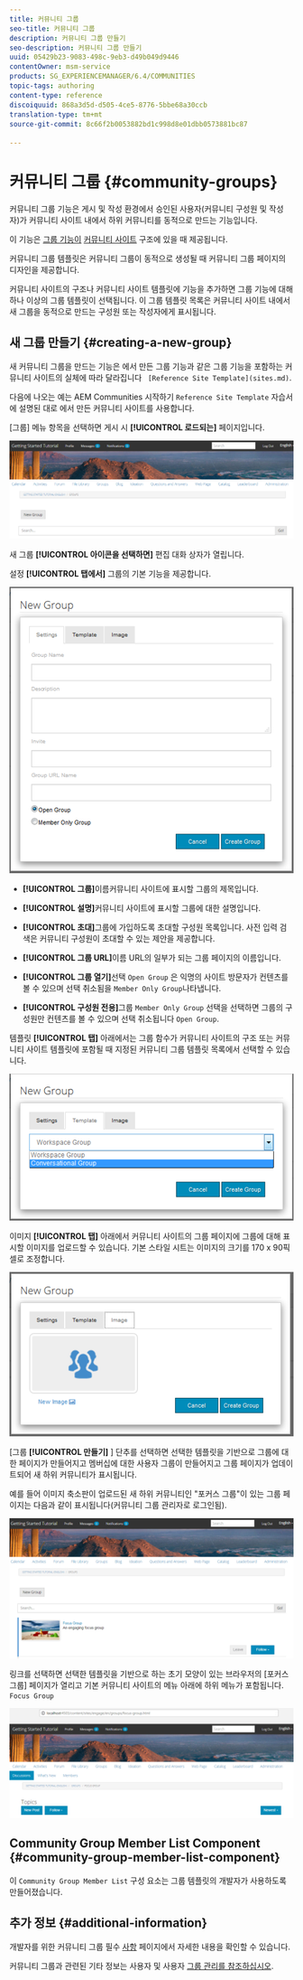 ```yaml
---
title: 커뮤니티 그룹
seo-title: 커뮤니티 그룹
description: 커뮤니티 그룹 만들기
seo-description: 커뮤니티 그룹 만들기
uuid: 05429b23-9083-498c-9eb3-d49b049d9446
contentOwner: msm-service
products: SG_EXPERIENCEMANAGER/6.4/COMMUNITIES
topic-tags: authoring
content-type: reference
discoiquuid: 868a3d5d-d505-4ce5-8776-5bbe68a30ccb
translation-type: tm+mt
source-git-commit: 8c66f2b0053882bd1c998d8e01dbb0573881bc87

---
```



# 커뮤니티 그룹 {#community-groups}

커뮤니티 그룹 기능은 게시 및 작성 환경에서 승인된 사용자(커뮤니티 구성원 및 작성자)가 커뮤니티 사이트 내에서 하위 커뮤니티를 동적으로 만드는 기능입니다.

이 기능은 [그룹 기능이](functions.md#groups-function) [커뮤니티 사이트](sites-console.md) 구조에 있을 때 제공됩니다.

커뮤니티 그룹 템플릿은 [](tools-groups.md) 커뮤니티 그룹이 동적으로 생성될 때 커뮤니티 그룹 페이지의 디자인을 제공합니다.

커뮤니티 사이트의 구조나 커뮤니티 사이트 템플릿에 기능을 추가하면 그룹 기능에 대해 하나 이상의 그룹 템플릿이 선택됩니다. 이 그룹 템플릿 목록은 커뮤니티 사이트 내에서 새 그룹을 동적으로 만드는 구성원 또는 작성자에게 표시됩니다.

## 새 그룹 만들기 {#creating-a-new-group}

새 커뮤니티 그룹을 만드는 기능은 에서 만든 그룹 기능과 같은 그룹 기능을 포함하는 커뮤니티 사이트의 실체에 따라 달라집니다 ` [Reference Site Template](sites.md)`.

다음에 나오는 예는 AEM Communities 시작하기 `Reference Site Template` 자습서에 설명된 대로 에서 만든 커뮤니티 사이트를 [](getting-started.md) 사용합니다.

[그룹] 메뉴 항목을 선택하면 게시 시 **[!UICONTROL 로드되는]** 페이지입니다.

![chlimage_1-236](assets/chlimage_1-236.png)

새 그룹 **[!UICONTROL 아이콘을 선택하면]** 편집 대화 상자가 열립니다.

설정 **[!UICONTROL 탭에서]** 그룹의 기본 기능을 제공합니다.

![chlimage_1-237](assets/chlimage_1-237.png)

* **[!UICONTROL 그룹]**&#x200B;이름커뮤니티 사이트에 표시할 그룹의 제목입니다.

* **[!UICONTROL 설명]**&#x200B;커뮤니티 사이트에 표시할 그룹에 대한 설명입니다.

* **[!UICONTROL 초대]**&#x200B;그룹에 가입하도록 초대할 구성원 목록입니다. 사전 입력 검색은 커뮤니티 구성원이 초대할 수 있는 제안을 제공합니다.

* **[!UICONTROL 그룹 URL]**&#x200B;이름 URL의 일부가 되는 그룹 페이지의 이름입니다.

* **[!UICONTROL 그룹 열기]**&#x200B;선택 `Open Group` 은 익명의 사이트 방문자가 컨텐츠를 볼 수 있으며 선택 취소됨을 `Member Only Group`나타냅니다.

* **[!UICONTROL 구성원 전용]**&#x200B;그룹 `Member Only Group` 선택을 선택하면 그룹의 구성원만 컨텐츠를 볼 수 있으며 선택 취소됩니다 `Open Group`.

템플릿 **[!UICONTROL 탭]** 아래에서는 그룹 함수가 커뮤니티 사이트의 구조 또는 커뮤니티 사이트 템플릿에 포함될 때 지정된 커뮤니티 그룹 템플릿 목록에서 선택할 수 있습니다.

![chlimage_1-238](assets/chlimage_1-238.png)

이미지 **[!UICONTROL 탭]** 아래에서 커뮤니티 사이트의 그룹 페이지에 그룹에 대해 표시할 이미지를 업로드할 수 있습니다. 기본 스타일 시트는 이미지의 크기를 170 x 90픽셀로 조정합니다.

![chlimage_1-239](assets/chlimage_1-239.png)

[그룹 **[!UICONTROL 만들기]** ] 단추를 선택하면 선택한 템플릿을 기반으로 그룹에 대한 페이지가 만들어지고 멤버십에 대한 사용자 그룹이 만들어지고 그룹 페이지가 업데이트되어 새 하위 커뮤니티가 표시됩니다.

예를 들어 이미지 축소판이 업로드된 새 하위 커뮤니티인 &quot;포커스 그룹&quot;이 있는 그룹 페이지는 다음과 같이 표시됩니다(커뮤니티 그룹 관리자로 로그인됨).

![chlimage_1-240](assets/chlimage_1-240.png)

링크를 선택하면 선택한 템플릿을 기반으로 하는 초기 모양이 있는 브라우저의 [포커스 그룹] 페이지가 열리고 기본 커뮤니티 사이트의 메뉴 아래에 하위 메뉴가 포함됩니다. `Focus Group`

![chlimage_1-241](assets/chlimage_1-241.png)

## Community Group Member List Component {#community-group-member-list-component}

이 `Community Group Member List` 구성 요소는 그룹 템플릿의 개발자가 사용하도록 만들어졌습니다.

## 추가 정보 {#additional-information}

개발자를 위한 커뮤니티 그룹 필수 [사항](essentials-groups.md) 페이지에서 자세한 내용을 확인할 수 있습니다.

커뮤니티 그룹과 관련된 기타 정보는 사용자 및 사용자 [그룹 관리를 참조하십시오](users.md).
